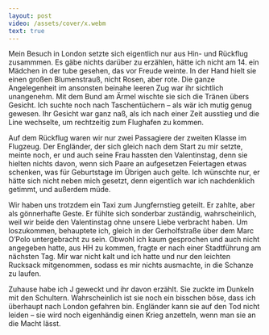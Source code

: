 ```yaml
---
layout: post
video: /assets/cover/x.webm
text: true
---
```

Mein Besuch in London setzte sich eigentlich nur aus Hin- und Rückflug zusammmen. Es gäbe nichts darüber zu erzählen, hätte ich nicht am 14. ein Mädchen in der tube gesehen, das vor Freude weinte. In der Hand hielt sie einen großen Blumenstrauß, nicht Rosen, aber rote. Die ganze Angelegenheit im ansonsten beinahe leeren Zug war ihr sichtlich unangenehm. Mit dem Bund am Ärmel wischte sie sich die Tränen übers Gesicht. Ich suchte noch nach Taschentüchern – als wär ich mutig genug gewesen. Ihr Gesicht war ganz naß, als ich nach einer Zeit ausstieg und die Line wechselte, um rechtzeitig zum Flughafen zu kommen.

Auf dem Rückflug waren wir nur zwei Passagiere der zweiten Klasse im Flugzeug. Der Engländer, der sich gleich nach dem Start zu mir setzte, meinte noch, er und auch seine Frau hassten den Valentinstag, denn sie hielten nichts davon, wenn sich Paare an aufgesetzen Feiertagen etwas schenken, was für Geburtstage im Übrigen auch gelte. Ich wünschte nur, er hätte sich nicht neben mich gesetzt, denn eigentlich war ich nachdenklich getimmt, und außerdem müde.

Wir haben uns trotzdem ein Taxi zum Jungfernstieg geteilt. Er zahlte, aber als gönnerhafte Geste. Er fühlte sich sonderbar zuständig, wahrscheinlich, weil wir beide den Valentinstag ohne unsere Liebe verbracht haben. Um loszukommen, behauptete ich, gleich in der Gerholfstraße über dem Marc O’Polo untergebracht zu sein. Obwohl ich kaum gesprochen und auch nicht angegeben hatte, aus HH zu kommen, fragte er nach einer Stadtführung am nächsten Tag. Mir war nicht kalt und ich hatte und nur den leichten Rucksack mitgenommen, sodass es mir nichts ausmachte, in die Schanze zu laufen.

Zuhause habe ich J geweckt und ihr davon erzählt. Sie zuckte im Dunkeln mit den Schultern. Wahrscheinlich ist sie noch ein bisschen böse, dass ich überhaupt nach London gefahren bin. Engländer kann sie auf den Tod nicht leiden – sie wird noch eigenhändig einen Krieg anzetteln, wenn man sie an die Macht lässt.